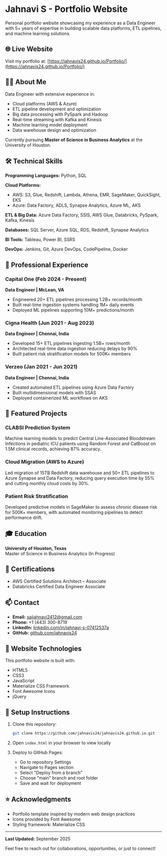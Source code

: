 # Jahnavi S - Portfolio Website

Personal portfolio website showcasing my experience as a Data Engineer with 5+ years of expertise in building scalable data platforms, ETL pipelines, and machine learning solutions.

## 🌐 Live Website

Visit my portfolio at: [https://jahnavis24.github.io/Portfolio/](https://jahnavis24.github.io/Portfolio/)

## 👩‍💻 About Me

Data Engineer with extensive experience in:
- Cloud platforms (AWS & Azure)
- ETL pipeline development and optimization
- Big data processing with PySpark and Hadoop
- Real-time streaming with Kafka and Kinesis
- Machine learning model deployment
- Data warehouse design and optimization

Currently pursuing **Master of Science in Business Analytics** at the University of Houston.

## 🛠️ Technical Skills

**Programming Languages:** Python, SQL

**Cloud Platforms:** 
- AWS: S3, Glue, Redshift, Lambda, Athena, EMR, SageMaker, QuickSight, EKS
- Azure: Data Factory, ADLS, Synapse Analytics, Azure ML, AKS

**ETL & Big Data:** Azure Data Factory, SSIS, AWS Glue, Databricks, PySpark, Kafka, Kinesis

**Databases:** SQL Server, Azure SQL, RDS, Redshift, Synapse Analytics

**BI Tools:** Tableau, Power BI, SSRS

**DevOps:** Jenkins, Git, Azure DevOps, CodePipeline, Docker

## 💼 Professional Experience

### Capital One (Feb 2024 - Present)
**Data Engineer | McLean, VA**
- Engineered 20+ ETL pipelines processing 1.2B+ records/month
- Built real-time ingestion systems handling 1M+ daily events
- Deployed ML pipelines supporting 10M+ predictions/month

### Cigna Health (Jun 2021 - Aug 2023)
**Data Engineer | Chennai, India**
- Developed 15+ ETL pipelines ingesting 1.5B+ rows/month
- Architected real-time data ingestion reducing delays by 90%
- Built patient risk stratification models for 500K+ members

### Verzeo (Jan 2021 - Jun 2021)
**Data Engineer | Chennai, India**
- Created automated ETL pipelines using Azure Data Factory
- Built multidimensional models with SSAS
- Deployed containerized ML workflows on AKS

## 🚀 Featured Projects

### CLABSI Prediction System
Machine learning models to predict Central Line-Associated Bloodstream Infections in pediatric ICU patients using Random Forest and CatBoost on 1.5M clinical records, achieving 87% accuracy.

### Cloud Migration (AWS to Azure)
Led migration of 15TB Redshift data warehouse and 50+ ETL pipelines to Azure Synapse and Data Factory, reducing query execution time by 55% and cutting monthly cloud costs by 30%.

### Patient Risk Stratification
Developed predictive models in SageMaker to assess chronic disease risk for 500K+ members, with automated monitoring pipelines to detect performance drift.

## 🎓 Education

**University of Houston, Texas**  
Master of Science in Business Analytics (In Progress)

## 📜 Certifications

- AWS Certified Solutions Architect – Associate
- Databricks Certified Data Engineer Associate

## 📫 Contact

- **Email:** saijahnavi2412@gmail.com
- **Phone:** +1 (443) 300-8719
- **LinkedIn:** [linkedin.com/in/jahnavi-s-07412537a](http://www.linkedin.com/in/jahnavi-s-07412537a)
- **GitHub:** [github.com/jahnavis24](https://github.com/jahnavis24)

## 🔧 Website Technologies

This portfolio website is built with:
- HTML5
- CSS3
- JavaScript
- Materialize CSS Framework
- Font Awesome Icons
- jQuery

## 📄 Setup Instructions

1. Clone this repository:
   ```bash
   git clone https://github.com/jahnavis24/jahnavis24.github.io.git
   ```

2. Open `index.html` in your browser to view locally

3. Deploy to GitHub Pages:
   - Go to repository Settings
   - Navigate to Pages section
   - Select "Deploy from a branch"
   - Choose "main" branch and root folder
   - Save and wait for deployment

## ⭐ Acknowledgments

- Portfolio template inspired by modern web design practices
- Icons provided by Font Awesome
- Styling framework: Materialize CSS

---

**Last Updated:** September 2025

Feel free to reach out for collaborations, opportunities, or just to connect!
